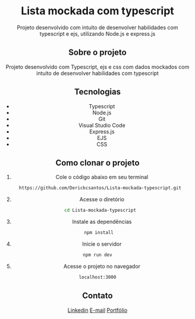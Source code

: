 <div align="center">

# Lista mockada com typescript
Projeto desenvolvido com intuito de desenvolver habilidades com typescript e ejs, utilizando Node.js e express.js

## Sobre o projeto
Projeto desenvolvido com Typescript, ejs e css com dados mockados com intuito de desenvolver habilidades com typescript

## Tecnologias
- Typescript
- Node.js
- Git
- Visual Studio Code
- Express.js
- EJS
- CSS

## Como clonar o projeto

1. Cole o código abaixo em seu terminal
```bash
  https://github.com/Derickcsantos/Lista-mockada-typescript.git
```
2. Acesse o diretório
```bash
  cd Lista-mockada-typescript
```
3. Instale as dependências
```bash
 npm install
```   
4. Inicie o servidor
```bash
npm run dev
```
5. Acesse o projeto no navegador
```bash
localhost:3000
```
   

## Contato
[Linkedin](https://linkedin.com/in/derick-campos-santos)
[E-mail](derickcampossantos1@gmail)
[Portfólio](https://derickcs.vercel.app)
</div>
